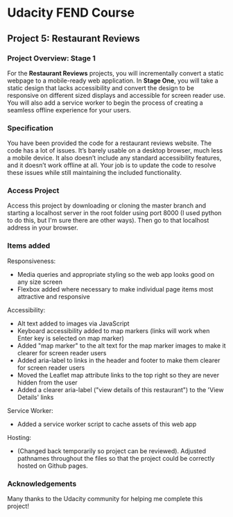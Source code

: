 # Udacity FEND Course
## Project 5: Restaurant Reviews

<!-- [See it live here!](https://stevenremenapp.github.io/reviews/) -->

### Project Overview: Stage 1

For the **Restaurant Reviews** projects, you will incrementally convert a static webpage to a mobile-ready web application. In **Stage One**, you will take a static design that lacks accessibility and convert the design to be responsive on different sized displays and accessible for screen reader use. You will also add a service worker to begin the process of creating a seamless offline experience for your users.

### Specification

You have been provided the code for a restaurant reviews website. The code has a lot of issues. It’s barely usable on a desktop browser, much less a mobile device. It also doesn’t include any standard accessibility features, and it doesn’t work offline at all. Your job is to update the code to resolve these issues while still maintaining the included functionality.

### Access Project

Access this project by downloading or cloning the master branch and starting a localhost server in the root folder using port 8000 (I used python to do this, but I'm sure there are other ways). Then go to that localhost address in your browser.

### Items added

Responsiveness:

-   Media queries and appropriate styling so the web app looks good on any size screen
-   Flexbox added where necessary to make individual page items most attractive and responsive

Accessibility:

-   Alt text added to images via JavaScript
-   Keyboard accessibility added to map markers (links will work when Enter key is selected on map marker)
-   Added "map marker" to the alt text for the map marker images to make it clearer for screen reader users
-   Added aria-label to links in the header and footer to make them clearer for screen reader users
-   Moved the Leaflet map attribute links to the top right so they are never hidden from the user
-   Added a clearer aria-label ("view details of this restaurant") to the 'View Details' links

Service Worker:

-   Added a service worker script to cache assets of this web app

Hosting:

-   (Changed back temporarily so project can be reviewed). Adjusted pathnames throughout the files so that the project could be correctly hosted on Github pages.

### Acknowledgements

Many thanks to the Udacity community for helping me complete this project!